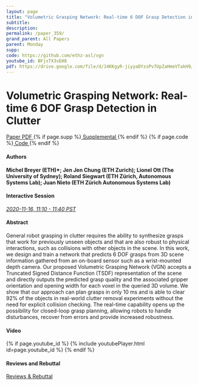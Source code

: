 ```yaml
---
layout: page
title: "Volumetric Grasping Network: Real-time 6 DOF Grasp Detection in Clutter"
subtitle: 
description:
permalink: /paper_359/
grand_parent: All Papers
parent: Monday
supp: 
code: https://github.com/ethz-asl/vgn
youtube_id: BFjsTX3vEH8
pdf: https://drive.google.com/file/d/14KKgyR-jiyyaDYzsPv7UpZaHmeVTakH9/view
---
```


# Volumetric Grasping Network: Real-time 6 DOF Grasp Detection in Clutter

<a href="https://drive.google.com/file/d/14KKgyR-jiyyaDYzsPv7UpZaHmeVTakH9/view" target="_blank" rel="noopener noreferrer" class="btn btn-blue"><i class="fa fa-file-text-o" aria-hidden="true"></i> Paper PDF </a> {% if page.supp %}<a href="" target="_blank" rel="noopener noreferrer" class="btn btn-green"><i class="fa fa-file-text-o" aria-hidden="true"></i> Supplemental </a>{% endif %} {% if page.code %}<a href="https://github.com/ethz-asl/vgn" target="_blank" rel="noopener noreferrer" class="btn"><i class="fa fa-github" aria-hidden="true"></i> Code </a>{% endif %} 

#### Authors
**Michel Breyer (ETH)*; Jen Jen Chung (ETH Zurich); Lionel Ott (The University of Sydney); Roland Siegwart (ETH Zürich, Autonomous Systems Lab); Juan Nieto (ETH Zürich Autonomous Systems Lab)**

#### Interactive Session
<a href="https://pheedloop.com/corl2020/virtual/?page=sessions&section=SESRK0YUI8V1RZWO9" target="_blank" rel="noopener noreferrer"><em>2020-11-16, 11:10 - 11:40 PST </em></a>

#### Abstract
General robot grasping in clutter requires the ability to synthesize grasps that work for previously unseen objects and that are also robust to physical interactions, such as collisions with other objects in the scene. In this work, we design and train a network that predicts 6 DOF grasps from 3D scene information gathered from an on-board sensor such as a wrist-mounted depth camera. Our proposed Volumetric Grasping Network (VGN) accepts a Truncated Signed Distance Function (TSDF) representation of the scene and directly outputs the predicted grasp quality and the associated gripper orientation and opening width for each voxel in the queried 3D volume. We show that our approach can plan grasps in only 10 ms and is able to clear 92% of the objects in real-world clutter removal experiments without the need for explicit collision checking. The real-time capability opens up the possibility for closed-loop grasp planning, allowing robots to handle disturbances, recover from errors and provide increased robustness.

#### Video
{% if page.youtube_id %}
{% include youtubePlayer.html id=page.youtube_id %}
{% endif %}

#### Reviews and Rebuttal
<a href="https://drive.google.com/file/d/1xaRBtIDBW--RG4utpVoLEwUaqiDnqdT9/view" target="_blank" rel="noopener noreferrer" class="btn btn-purple"><i class="fa fa-pencil-square-o" aria-hidden="true"></i> Reviews & Rebuttal </a>

